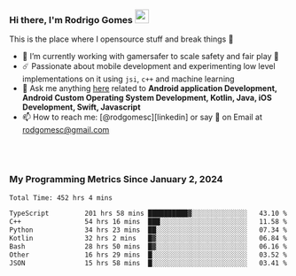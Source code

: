 
### Hi there, I'm Rodrigo Gomes <img src="https://media.giphy.com/media/hvRJCLFzcasrR4ia7z/giphy.gif" width="25px">
This is the place where I opensource stuff and break things 🤣
- 🔭 I’m currently working with gamersafer to scale safety and fair play 💜
- ☄️ Passionate about mobile development and experimenting low level implementations on it using `jsi`, `c++` and machine learning
- 💬 Ask me anything [here](https://github.com/rodgomesc/rodgomesc/issues) related to <b>Android application Development, Android Custom Operating System Development, Kotlin, Java, iOS Development, Swift, Javascript</b>
- 📫 How to reach me: [@rodgomesc][linkedin] or say 👋 on Email at [rodgomesc@gmail.com](mailto:rodgomesc@gmail.com)


<br/>

<!-- 
<picture>
  <img src="/github-metrics.svg" alt="Metrics">
</picture>
-->

</br>

### My Programming Metrics Since January 2, 2024 


<!--START_SECTION:waka-->

```txt
Total Time: 452 hrs 4 mins

TypeScript         201 hrs 58 mins ██████████▓░░░░░░░░░░░░░░   43.10 %
C++                54 hrs 16 mins  ███░░░░░░░░░░░░░░░░░░░░░░   11.58 %
Python             34 hrs 23 mins  ██░░░░░░░░░░░░░░░░░░░░░░░   07.34 %
Kotlin             32 hrs 2 mins   █▓░░░░░░░░░░░░░░░░░░░░░░░   06.84 %
Bash               28 hrs 50 mins  █▓░░░░░░░░░░░░░░░░░░░░░░░   06.16 %
Other              16 hrs 29 mins  █░░░░░░░░░░░░░░░░░░░░░░░░   03.52 %
JSON               15 hrs 58 mins  █░░░░░░░░░░░░░░░░░░░░░░░░   03.41 %
```

<!--END_SECTION:waka-->
